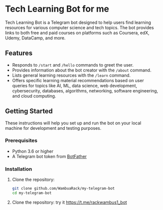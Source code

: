 # Tech Learning Bot for me

Tech Learning Bot is a Telegram bot designed to help users find learning resources for various computer science and tech topics. The bot provides links to both free and paid courses on platforms such as Coursera, edX, Udemy, DataCamp, and more.

## Features

- Responds to `/start` and `/hello` commands to greet the user.
- Provides information about the bot creator with the `/about` command.
- Lists general learning resources with the `/learn` command.
- Offers specific learning material recommendations based on user queries for topics like AI, ML, data science, web development, cybersecurity, databases, algorithms, networking, software engineering, and cloud computing.

## Getting Started

These instructions will help you set up and run the bot on your local machine for development and testing purposes.

### Prerequisites

- Python 3.6 or higher
- A Telegram bot token from [BotFather](https://core.telegram.org/bots#6-botfather)

### Installation

1. Clone the repository:
   ```bash
   git clone github.com/WambuaRack/my-telegram-bot
   cd my-telegram-bot

2. Clone the repository:
      try it   https://t.me/rackwambus1_bot

